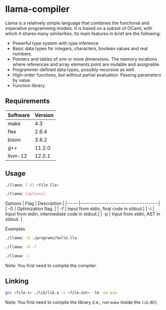 # llama-compiler
Llama is a relatively simple language that combines the functional and imperative programming models. It is based on a subset of OCaml, with which it shares many similarities. Its main features in brief are the following:
- Powerful type system with type inference.
- Basic data types for integers, characters, boolean values and real numbers.
- Pointers and tables of one or more dimensions. The memory locations where references and array elements point are mutable and assignable.
- Programmer-defined data types, possibly recursive as well.
- High-order functions, but without partial evaluation. Passing parameters by value.
- Function library.
## Requirements
| Software  | Version |
|-----------|---------|
| make      | 4.3     |
| flex      | 2.6.4   |
| bison     | 3.8.2   |
| g++       | 11.2.0  |
| llvm-12   | 12.0.1  |
## Usage
```sh
./llamac [-O] <file.lla>
```
```sh
./llamac [options]
```
Options
| Flag | Description                           |
|------|---------------------------------------|
| -O   | Optimization flag.                    |
| -f   | Input from stdin, final code in stdout.|
| -i   | Input from stdin, intermediate code in stdout.|
| -p   | Input from stdin, AST in stdout.       |

Examples
```sh
./llamac -O ./programs/hello.lla
```
```sh
./llamac -O -f
```
```sh
./llamac -i
```
Note: You first need to compile the compiler.
## Linking
```sh
gcc <file.s> ./lib/lib.a -o <file.out> -lm -no-pie
```
Note: You first need to compile the library (i.e., run `make` inside the `lib` dir).
